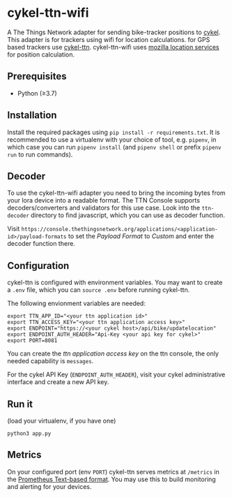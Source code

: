 # cykel-ttn-wifi
A The Things Network adapter for sending bike-tracker positions to [cykel](https://github.com/stadtulm/cykel).
This adapter is for trackers using wifi for location calculations. for GPS based trackers use [cykel-ttn](https://github.com/stadtulm/cykel-ttn). cykel-ttn-wifi uses [mozilla location services](https://location.services.mozilla.com/) for position calculation.

## Prerequisites

* Python (≥3.7)

## Installation

Install the required packages using `pip install -r requirements.txt`. It is recommended to use a virtualenv with your choice of tool, e.g. `pipenv`, in which case you can run `pipenv install` (and `pipenv shell` or prefix `pipenv run` to run commands).

## Decoder
To use the cykel-ttn-wifi adapter you need to bring the incoming bytes from your lora device into a readable format. The TTN Console supports decoders/converters and validators for this use case. Look into the `ttn-decoder` directory to find javascript, which you can use as decoder function.

Visit `https://console.thethingsnetwork.org/applications/<application-id>/payload-formats` to set the *Payload Format* to *Custom* and enter the decoder function there.

## Configuration

cykel-ttn is configured with environment variables. You may want to create a `.env` file, which you can `source .env` before running cykel-ttn.

The following envionment variables are needed:
```
export TTN_APP_ID="<your ttn application id>"
export TTN_ACCESS_KEY="<your ttn application access key>"
export ENDPOINT="https://<your cykel host>/api/bike/updatelocation"
export ENDPOINT_AUTH_HEADER="Api-Key <your api key for cykel>"
export PORT=8081
```

You can create the *ttn application access key* on the ttn console, the only needed capability is `messages`.

For the cykel API Key (`ENDPOINT_AUTH_HEADER`), visit your cykel administrative interface and create a new API key.

## Run it

(load your virtualenv, if you have one)

`python3 app.py`

## Metrics

On your configured port (env `PORT`) cykel-ttn serves metrics at `/metrics` in the [Prometheus Text-based format](https://prometheus.io/docs/instrumenting/exposition_formats/). You may use this to build monitoring and alerting for your devices.
